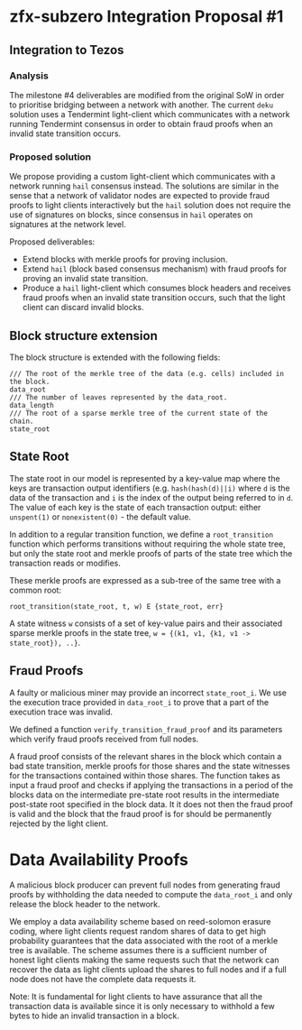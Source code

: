 # zfx-subzero Integration Proposal #1
## Integration to Tezos

### Analysis
The milestone #4 deliverables are modified from the original SoW in order to prioritise bridging between a network with another. The current `deku` solution uses a Tendermint light-client which communicates with a network running Tendermint consensus in order to obtain fraud proofs when an invalid state transition occurs.

### Proposed solution
We propose providing a custom light-client which communicates with a network running `hail` consensus instead. The solutions are similar in the sense that a network of validator nodes are expected to provide fraud proofs to light clients interactively but the `hail` solution does not require the use of signatures on blocks, since consensus in `hail` operates on signatures at the network level.

Proposed deliverables:

* Extend blocks with merkle proofs for proving inclusion.
* Extend `hail` (block based consensus mechanism) with fraud proofs for proving an invalid state transition.
* Produce a `hail` light-client which consumes block headers and receives fraud proofs when an invalid state transition occurs, such that the light client can discard invalid blocks.

## Block structure extension

The block structure is extended with the following fields:
```
/// The root of the merkle tree of the data (e.g. cells) included in the block.
data_root
/// The number of leaves represented by the data_root.
data_length
/// The root of a sparse merkle tree of the current state of the chain.
state_root
```

## State Root

The state root in our model is represented by a key-value map where the keys are transaction output identifiers (e.g. `hash(hash(d)||i)` where `d` is the data of the transaction and `i` is the index of the output being referred to in `d`. The value of each key is the state of each transaction output: either `unspent(1)` or `nonexistent(0)` - the default value.

In addition to a regular transition function, we define a `root_transition` function which performs transitions without requiring the whole state tree, but only the state root and merkle proofs of parts of the state tree which the transaction reads or modifies.

These merkle proofs are expressed as a sub-tree of the same tree with a common root:
```
root_transition(state_root, t, w) E {state_root, err}
```

A state witness `w` consists of a set of key-value pairs and their associated sparse merkle proofs in the state tree, `w = {(k1, v1, {k1, v1 -> state_root}), ..}`.

## Fraud Proofs

A faulty or malicious miner may provide an incorrect `state_root_i`. We use the execution trace provided in `data_root_i` to prove that a part of the execution trace was invalid.

We defined a function `verify_transition_fraud_proof` and its parameters which verify fraud proofs received from full nodes.

A fraud proof consists of the relevant shares in the block which contain a bad state transition, merkle proofs for those shares and the state witnesses for the transactions contained within those shares. The function takes as input a fraud proof and checks if applying the transactions in a period of the blocks data on the intermediate pre-state root results in the intermediate post-state root specified in the block data. It it does not then the fraud proof is valid and the block that the fraud proof is for should be permanently rejected by the light client.

# Data Availability Proofs

A malicious block producer can prevent full nodes from generating fraud proofs by withholding the data needed to compute the `data_root_i` and only release the block header to the network.

We employ a data availability scheme based on reed-solomon erasure coding, where light clients request random shares of data to get high probability guarantees that the data associated with the root of a merkle tree is available. The scheme assumes there is a sufficient number of honest light clients making the same requests such that the network can recover the data as light clients upload the shares to full nodes and if a full node does not have the complete data requests it.

Note: It is fundamental for light clients to have assurance that all the transaction data is available since it is only necessary to withhold a few bytes to hide an invalid transaction in a block.
